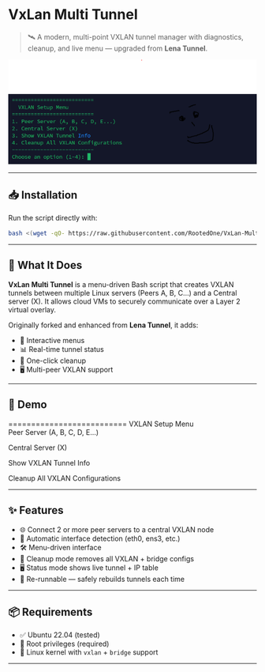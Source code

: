 # VxLan Multi Tunnel

> 🛰️ A modern, multi-point VXLAN tunnel manager with diagnostics, cleanup, and live menu — upgraded from **Lena Tunnel**.

![Ubuntu Tested](https://github.com/RootedOne/VxLan-Multi-Tunnel/blob/main/Vx.PNG)

---

## 📥 Installation

Run the script directly with:

```bash
bash <(wget -qO- https://raw.githubusercontent.com/RootedOne/VxLan-Multi-Tunnel/main/Vx.sh) 
```

---

## 🔧 What It Does

**VxLan Multi Tunnel** is a menu-driven Bash script that creates VXLAN tunnels between multiple Linux servers (Peers A, B, C…) and a Central server (X). It allows cloud VMs to securely communicate over a Layer 2 virtual overlay.

Originally forked and enhanced from **Lena Tunnel**, it adds:

- 💬 Interactive menus  
- 📊 Real-time tunnel status  
- 🧼 One-click cleanup  
- 🖥️ Multi-peer VXLAN support

---

## 🚀 Demo

==========================
VXLAN Setup Menu  
Peer Server (A, B, C, D, E...)  

Central Server (X)  

Show VXLAN Tunnel Info  

Cleanup All VXLAN Configurations  

---

## ✨ Features

- 🌐 Connect 2 or more peer servers to a central VXLAN node  
- 🧭 Automatic interface detection (eth0, ens3, etc.)  
- 🛠️ Menu-driven interface  
- 🧹 Cleanup mode removes all VXLAN + bridge configs  
- 🖥️ Status mode shows live tunnel + IP table  
- 🔁 Re-runnable — safely rebuilds tunnels each time  

---

## 📦 Requirements

- ✅ Ubuntu 22.04 (tested)  
- 🧑 Root privileges (required)  
- 🐧 Linux kernel with `vxlan` + `bridge` support  

---

